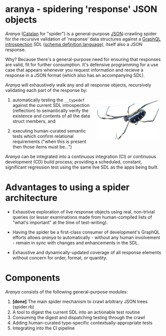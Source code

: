 # aranya - spidering 'response' JSON objects

_Aranya_ ([Catalan](https://en.wikipedia.org/wiki/Catalan_language) for "spider") is a general-purpose [JSON](https://www.json.org/)-crawling spider for the recursive validation of 'response' data structures against a [GraphQL](https://graphql.org/) [introspection](https://graphql.org/learn/introspection/) SDL ([schema definition language](https://graphql.org/learn/schema)), itself also a JSON response.

Why? Because there's a general-purpose need for ensuring that responses are valid, fit for further consumption. It's defensive programming for a use case that appears whenever you request information and recieve a response in a JSON format (which also has an accompanying SDL).

_Aranya_ will exhaustively walk any and all response objects, recursively validating each part of the response by:

<img src='./images/20150405_spider.png' align='right' width='40%' hspace='10' vspace='10'>

1. automatically testing the `__typedef` against the current SDL introspection (reflection) to semantically verify the existence and contents of all the data struct members, and

2. executing human-curated semantic tests which confirm relational requirements ("when this is present then those items must be...")

_Aranya_ can be integrated into a continuous integration (CI) or continuous development (CD) build process; providing a scheduled, constant, significant regression test using the same live SDL as the apps being built.

# Advantages to using a spider architecture

* Exhaustive exploration of live response objects using real, non-trivial queries (or lesser examinations made from human-compiled lists of "what's important" at the time of test-writing).

* Having the spider be a first-class consumer of development's GraphQL efforts allows _aranya_ to automatically - without any human involvement - remain in sync with changes and enhancements in the SDL.

* Exhaustive and dynamically-updated coverage of all response elements without concern for order, format, or quantity.

# Components

_Aranya_ consists of the following general-purpose modules:

1. **[done]** The main spider mechanism to crawl arbitrary JSON trees (spider.rb)
2. A tool to digest the current SDL into an actionable test routine
3. Consuming the digest and dispatching testing through the crawl
4. Adding human-curated type-specific contextually-appropriate tests
5. Integrating into the CI pipeline